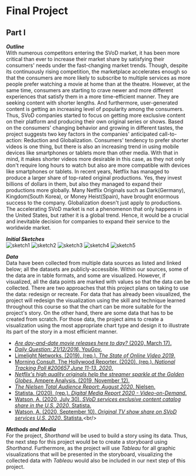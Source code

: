 # Final Project
## Part I
_**Outline**_<br/>
With numerous competitors entering the SVoD market, it has been more critical than ever to increase their market share by satisfying their consumers' needs under the fast-changing market trends. Though, despite its continuously rising competition, the marketplace accelerates enough so that the consumers are more likely to subscribe to multiple services as more people prefer watching a movie at home than at the theatre. However, at the same time, consumers are starting to crave newer and more different experiences that satisfy them in a more time-efficient manner. They are seeking content with shorter lengths. And furthermore, user-generated content is getting an increasing level of popularity among the consumers. Thus, SVoD companies started to focus on getting more exclusive content on their platform and producing their own original series or shows. Based on the consumers' changing behavior and growing in different tastes, the project suggests two key factors in the companies' anticipated call-to-action: Reduction and Globalization. Consumers' tendency to prefer shorter videos is one thing, but there is also an increasing trend in using mobile devices like smartphones or tablets more than other media. With that in mind, it makes shorter videos more desirable in this case, as they not only don't require long hours to watch but also are more compatible with devices like smartphones or tablets. In recent years, Netflix has managed to produce a larger share of top-rated original productions. Yes, they invest billions of dollars in them, but also they managed to expand their productions more globally. Many Netflix Originals such as Dark(Germany), Kingdom(South Korea), or Money Heist(Spain), have brought enormous success to the company. Globalization doesn't just apply to productions. The accelerating SVoD market is not a phenomenon that only happens in the United States, but rather it is a global trend. Hence, it would be a crucial and inevitable decision for companies to expand their service to the worldwide market.<br/>

_**Initial Sketches**_<br/>
![sketch1](https://user-images.githubusercontent.com/38139294/94751049-7da4fc00-0355-11eb-8272-9812eee7e452.jpg)
![sketch2](https://user-images.githubusercontent.com/38139294/94751125-ab8a4080-0355-11eb-9738-354c38e7ec4d.jpg)
![sketch3](https://user-images.githubusercontent.com/38139294/94751167-c78de200-0355-11eb-8578-5d53817b85ec.jpg)
![sketch4](https://user-images.githubusercontent.com/38139294/94751171-cd83c300-0355-11eb-983e-5d1cc806607d.jpg)
![sketch5](https://user-images.githubusercontent.com/38139294/94751176-d1174a00-0355-11eb-9d14-063ce88e3fc5.jpg)<br/>

_**Data**_<br/>
Data have been collected from multiple data sources as listed and linked below; all the datasets are publicly-accessible. Within our sources, some of the data are in table formats, and some are visualized. However, if visualized, all the data points are marked with values so that the data can be collected. There are two approaches that this project plans on taking to use the data: redesign or recreate. For data that has already been visualized, the project will redesign the visualization using the skill and technique learned throughout this course so that the chart can be more suitable for the project's story. On the other hand, there are some data that has to be created from scratch. For those data, the project aims to create a visualization using the most appropriate chart type and design it to illustrate its part of the story in a most efficient manner.<br/>
* [_Are day-and-date movie releases here to day?_ (2020, March 17).](https://nscreenmedia.com/day-and-date-movie-releases-here-to-stay/)
* [_Daily Question: 21/12/2016_. YouGov.](https://yougov.co.uk/topics/lifestyle/survey-results/daily/2016/12/21/43be0/3)
* [Limelight Networks. (2019). (rep.). _The State of Online Video 2019_.](https://img03.en25.com/Web/LLNW/%7B6b5bd98a-7f56-4e2e-a8fb-bf5e2d7b9fe8%7D_SOOV_MR_10-19.pdf)
* [Morning Consult, The Hollywood Reporter. (2020). (rep.). _National Tracking Poll #200657 June 11-13, 2020_.](https://assets.morningconsult.com/wp-uploads/2020/06/22125849/200657_crosstabs_HOLLYWOOD_Adults_v1_AUTO.pdf)
* [_Netflix's high quality originals help the streamer sparkle at the Golden Globes_. Ampere Analysis. (2019, November 12).](https://www.ampereanalysis.com/insight/netflixs-high-quality-originals-help-the-streamer-sparkle-at-the-golden-globes)
* [_The Nielsen Total Audience Report: August 2020_. Nielsen.](https://www.nielsen.com/us/en/insights/report/2020/the-nielsen-total-audience-report:-august-2020/)
* [Statista. (2020). (rep.). _Digital Media Report 2020 - Video-on-Demand_.](https://www.statista.com/outlook/206/100/video-streaming--svod-/worldwide)
* [Watson, A. (2020, July 30). _SVoD services exclusive content catalog share in the U.S. 2020_. Statista.](https://www.statista.com/statistics/1110900/svod-services-original-content-us/)
* [Watson, A. (2020, September 10). _Original TV show share on SVoD services U.S. 2020_. Statista.](https://www.statista.com/statistics/1139077/share-original-tv-show-svod-usa/.)<br/>

_**Methods and Media**_<br/>
For the project, _Shorthand_ will be used to build a story using its data. Thus, the next step for this project would be to create a storyboard using _Shorthand_. Furthermore, as the project will use _Tableau_ for all graphic visualizations that will be presented in the storyboard, visualizing the collected data with _Tableau_ would also be included in our next step of this project.
